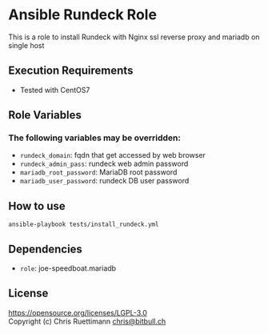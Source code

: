 # Ansible Rundeck Role
This is a role to install Rundeck with Nginx ssl reverse proxy and mariadb on single host

## Execution Requirements
- Tested with CentOS7

## Role Variables

### The following variables may be overridden:
* `rundeck_domain`: fqdn that get accessed by web browser
* `rundeck_admin_pass`: rundeck web admin password
* `mariadb_root_password`: MariaDB root password
* `mariadb_user_password`: rundeck DB user password

## How to use
`ansible-playbook tests/install_rundeck.yml`

## Dependencies
* `role`: joe-speedboat.mariadb

## License
https://opensource.org/licenses/LGPL-3.0    
Copyright (c) Chris Ruettimann <chris@bitbull.ch>  

